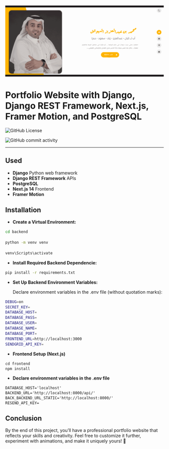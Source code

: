 

![Alt text](screenshots/1.gif)

# Portfolio Website with Django, Django REST Framework, Next.js, Framer Motion, and PostgreSQL




![GitHub License](https://img.shields.io/github/license/mhuwaimel/Django-Nextjs-Portfolio-Arabic)

![GitHub commit activity](https://img.shields.io/github/commit-activity/w/mhuwaimel/Django-Nextjs-Portfolio-Arabic?style=flat)

---

## Used

- __Django__ Python web framework
- __Django REST Framework__ APIs
- __PostgreSQL__
- __Next.js 14__ Frontend
- __Framer Motion__






## Installation

- __Create a Virtual Environment:__

```bash
cd backend

python -m venv venv

venv\Scripts\activate
```
- __Install Required Backend Dependencie:__
```bash
pip install -r requirements.txt

```
- __Set Up Backend Environment Variables:__

    Declare environment variables in the .env file (without quotation marks):

```bash
DEBUG=on
SECRET_KEY=
DATABASE_HOST=
DATABASE_PASS=
DATABASE_USER=
DATABASE_NAME=
DATABASE_PORT=
FRONTEND_URL=http://localhost:3000
SENDGRID_API_KEY=

```
- __Frontend Setup (Next.js)__

```
cd frontend
npm install
```
- __Declare environment variables in the .env file__

```
DATABASE_HOST='localhost'
BACKEND_URL='http://localhost:8000/api/'
BACK_BACKEND_URL_STATIC='http://localhost:8000/'
RESEND_API_KEY=
```
## Conclusion

By the end of this project, you’ll have a professional portfolio website that reflects your skills and creativity. Feel free to customize it further, experiment with animations, and make it uniquely yours! 🚀


